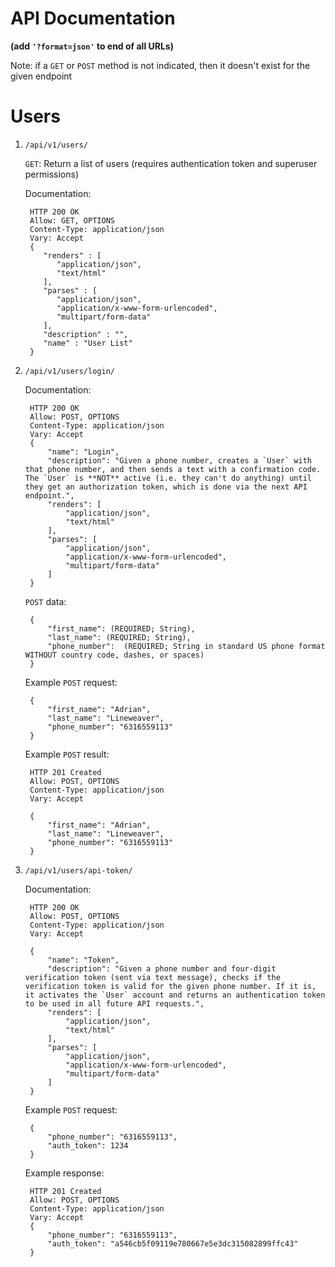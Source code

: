 # API Documentation

**(add `'?format=json'` to end of all URLs)**

Note: if a `GET` or `POST` method is not indicated, then it doesn't exist for the given endpoint

# Users

1. `/api/v1/users/`

    `GET`: Return a list of users (requires authentication token and superuser permissions)

    Documentation:

        HTTP 200 OK
        Allow: GET, OPTIONS
        Content-Type: application/json
        Vary: Accept
        {
           "renders" : [
              "application/json",
              "text/html"
           ],
           "parses" : [
              "application/json",
              "application/x-www-form-urlencoded",
              "multipart/form-data"
           ],
           "description" : "",
           "name" : "User List"
        }

2. `/api/v1/users/login/`

    Documentation:

        HTTP 200 OK
        Allow: POST, OPTIONS
        Content-Type: application/json
        Vary: Accept
        {
            "name": "Login",
            "description": "Given a phone number, creates a `User` with that phone number, and then sends a text with a confirmation code. The `User` is **NOT** active (i.e. they can't do anything) until they get an authorization token, which is done via the next API endpoint.",
            "renders": [
                "application/json",
                "text/html"
            ],
            "parses": [
                "application/json",
                "application/x-www-form-urlencoded",
                "multipart/form-data"
            ]
        }

    `POST` data:

        {
            "first_name": (REQUIRED; String),
            "last_name": (REQUIRED; String),
            "phone_number":  (REQUIRED; String in standard US phone format WITHOUT country code, dashes, or spaces)
        }

    Example `POST` request:

        {
            "first_name": "Adrian",
            "last_name": "Lineweaver",
            "phone_number": "6316559113"
        }

    Example `POST` result:

        HTTP 201 Created
        Allow: POST, OPTIONS
        Content-Type: application/json
        Vary: Accept

        {
            "first_name": "Adrian",
            "last_name": "Lineweaver",
            "phone_number": "6316559113"
        }

3. `/api/v1/users/api-token/`

    Documentation:

        HTTP 200 OK
        Allow: POST, OPTIONS
        Content-Type: application/json
        Vary: Accept

        {
            "name": "Token",
            "description": "Given a phone number and four-digit verification token (sent via text message), checks if the verification token is valid for the given phone number. If it is, it activates the `User` account and returns an authentication token to be used in all future API requests.",
            "renders": [
                "application/json",
                "text/html"
            ],
            "parses": [
                "application/json",
                "application/x-www-form-urlencoded",
                "multipart/form-data"
            ]
        }

    Example `POST` request:

        {
            "phone_number": "6316559113",
            "auth_token": 1234
        }

    Example response:

        HTTP 201 Created
        Allow: POST, OPTIONS
        Content-Type: application/json
        Vary: Accept
        {
            "phone_number": "6316559113",
            "auth_token": "a546cb5f09119e780667e5e3dc315082899ffc43"
        }

    